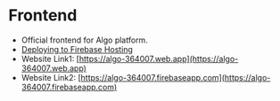 # Frontend

- Official frontend for Algo platform.
- [Deploying to Firebase Hosting](https://www.youtube.com/watch?v=Bnd4IO3f2hU)
- Website Link1: [https://algo-364007.web.app](https://algo-364007.web.app)
- Website Link2: [https://algo-364007.firebaseapp.com](https://algo-364007.firebaseapp.com)

